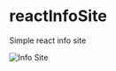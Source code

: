 # reactInfoSite
Simple react info site

![Info Site](https://github.com/inischal/reactInfoSite/assets/26018702/4077d90b-ea31-4328-b073-4b8393422fd1)


